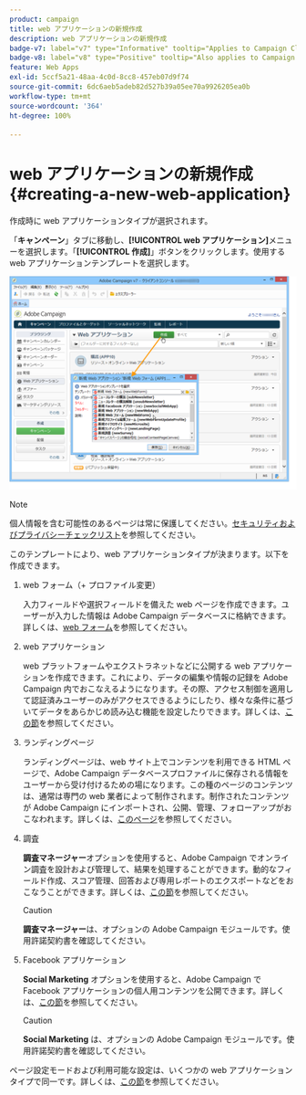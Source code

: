 ```yaml
---
product: campaign
title: web アプリケーションの新規作成
description: web アプリケーションの新規作成
badge-v7: label="v7" type="Informative" tooltip="Applies to Campaign Classic v7"
badge-v8: label="v8" type="Positive" tooltip="Also applies to Campaign v8"
feature: Web Apps
exl-id: 5ccf5a21-48aa-4c0d-8cc8-457eb07d9f74
source-git-commit: 6dc6aeb5adeb82d527b39a05ee70a9926205ea0b
workflow-type: tm+mt
source-wordcount: '364'
ht-degree: 100%

---
```


# web アプリケーションの新規作成{#creating-a-new-web-application}



作成時に web アプリケーションタイプが選択されます。

「**キャンペーン**」タブに移動し、**[!UICONTROL web アプリケーション]**&#x200B;メニューを選択します。「**[!UICONTROL 作成]**」ボタンをクリックします。使用する web アプリケーションテンプレートを選択します。

![](assets/webapp_create_from_campaign.png)

>[!NOTE]
>
>個人情報を含む可能性のあるページは常に保護してください。[セキュリティおよびプライバシーチェックリスト](https://helpx.adobe.com/jp/campaign/kb/acc-security.html#privacy)を参照してください。

このテンプレートにより、web アプリケーションタイプが決まります。以下を作成できます。

1. web フォーム（+ プロファイル変更）

   入力フィールドや選択フィールドを備えた web ページを作成できます。ユーザーが入力した情報は Adobe Campaign データベースに格納できます。詳しくは、[web フォーム](about-web-forms.md)を参照してください。

1. web アプリケーション

   web プラットフォームやエクストラネットなどに公開する web アプリケーションを作成できます。これにより、データの編集や情報の記録を Adobe Campaign 内でおこなえるようになります。その際、アクセス制御を適用して認証済みユーザーのみがアクセスできるようにしたり、様々な条件に基づいてデータをあらかじめ読み込む機能を設定したりできます。詳しくは、[この節](about-web-applications.md)を参照してください。

1. ランディングページ

   ランディングページは、web サイト上でコンテンツを利用できる HTML ページで、Adobe Campaign データベースプロファイルに保存される情報をユーザーから受け付けるための場になります。この種のページのコンテンツは、通常は専門の web 業者によって制作されます。制作されたコンテンツが Adobe Campaign にインポートされ、公開、管理、フォローアップがおこなわれます。詳しくは、[このページ](creating-a-landing-page.md)を参照してください。

1. 調査

   **調査マネージャー**&#x200B;オプションを使用すると、Adobe Campaign でオンライン調査を設計および管理して、結果を処理することができます。動的なフィールド作成、スコア管理、回答および専用レポートのエクスポートなどをおこなうことができます。詳しくは、[この節](../../surveys/using/about-surveys.md)を参照してください。

   >[!CAUTION]
   >
   >**調査マネージャー**&#x200B;は、オプションの Adobe Campaign モジュールです。使用許諾契約書を確認してください。

1. Facebook アプリケーション

   **Social Marketing** オプションを使用すると、Adobe Campaign で Facebook アプリケーションの個人用コンテンツを公開できます。詳しくは、[この節](../../social/using/about-social-marketing.md)を参照してください。

   >[!CAUTION]
   >
   >**Social Marketing** は、オプションの Adobe Campaign モジュールです。使用許諾契約書を確認してください。

ページ設定モードおよび利用可能な設定は、いくつかの web アプリケーションタイプで同一です。詳しくは、[この節](about-web-forms.md)を参照してください。
